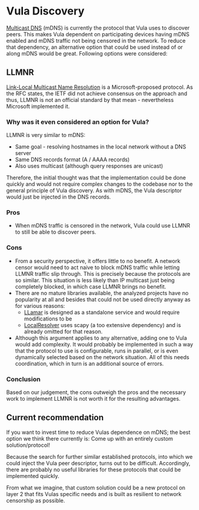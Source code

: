 # Vula Discovery
[Multicast DNS](https://rfc-editor.org/rfc/rfc6762.txt) (mDNS) is currently the protocol that Vula uses to discover peers. This makes Vula dependent on participating devices having mDNS enabled and mDNS traffic not being censored in the network. To reduce that dependency, an alternative option that could be used instead of or along mDNS would be great. Following options were considered:

## LLMNR
[Link-Local Multicast Name Resolution](https://rfc-editor.org/rfc/rfc4795.txt) is a Microsoft-proposed protocol. As the RFC states, the IETF did not achieve consensus on the approach and thus, LLMNR is not an official standard by that mean - nevertheless Microsoft implemented it. 

### Why was it even considered an option for Vula?
LLMNR is very similar to mDNS:
* Same goal - resolving hostnames in the local network without a DNS server
* Same DNS records format (A / AAAA records)
* Also uses multicast (although query responses are unicast)

Therefore, the initial thought was that the implementation could be done quickly and would not require complex changes to the codebase nor to the general principle of Vula discovery. As with mDNS, the Vula descriptor would just be injected in the DNS records.

### Pros
* When mDNS traffic is censored in the network, Vula could use LLMNR to still be able to discover peers.

### Cons
* From a security perspective, it offers little to no benefit. A network censor would need to act naive to block mDNS traffic while letting LLMNR traffic slip through. This is precisely because the protocols are so similar. This situation is less likely than IP multicast just being completely blocked, in which case LLMNR brings no benefit.
* There are no mature libraries available, the analyzed projects have no popularity at all and besides that could not be used directly anyway as for various reasons:
    * [LLamar](https://github.com/joergschulz/llamar) is designed as a standalone service and would require modifications to be 
    * [LocalResolver](https://github.com/mauricelambert/LocalResolver) uses scapy (a too extensive dependency) and is already omitted for that reason.
* Although this argument applies to any alternative, adding one to Vula would add complexity. It would probably be implemented in such a way that the protocol to use is configurable, runs in parallel, or is even dynamically selected based on the network situation. All of this needs coordination, which in turn is an additional source of errors.

### Conclusion
Based on our judgement, the cons outweigh the pros and the necessary work to implement LLMNR is not worth it for the resulting advantages.

## Current recommendation
If you want to invest time to reduce Vulas dependence on mDNS; the best option we think there currently is: Come up with an entirely custom solution/protocol!

Because the search for further similar established protocols, into which we could inject the Vula peer descriptor, turns out to be difficult. Accordingly, there are probably no useful libraries for these protocols that could be implemented quickly.

From what we imagine, that custom solution could be a new protocol on layer 2 that fits Vulas specific needs and is built as resilient to network censorship as possible.
